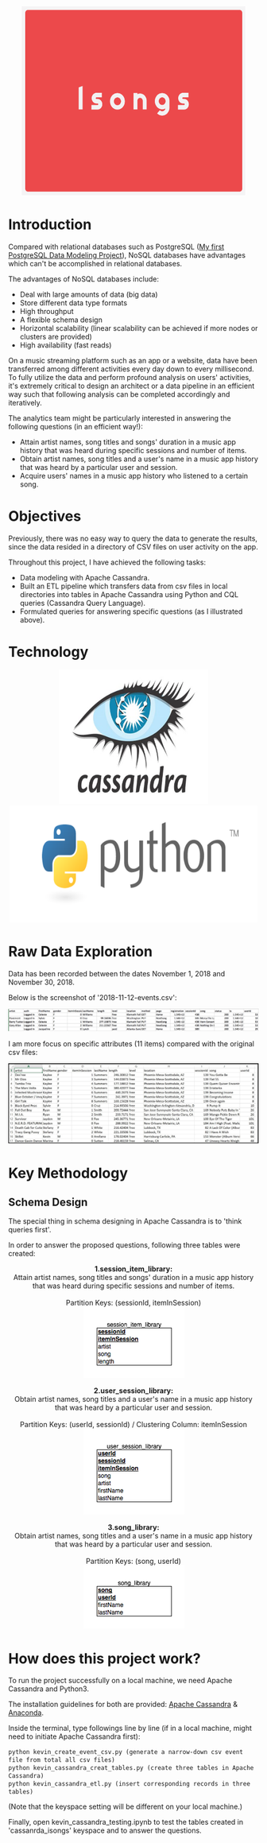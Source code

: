 <p align="middle">
  <img width="450" height="380" src="https://github.com/tsenhungwu/Data-Engineer-Project/blob/master/Isongs/Images/Isongs.png" />
  
# Introduction
Compared with relational databases such as PostgreSQL ([My first PostgreSQL Data Modeling Project](https://github.com/tsenhungwu/Data-Engineer-Project/tree/master/Isongs)), NoSQL databases have advantages which can't be accomplished in relational databases.

The advantages of NoSQL databases include:
  - Deal with large amounts of data (big data)
  - Store different data type formats
  - High throughput
  - A flexible schema design
  - Horizontal scalability (linear scalability can be achieved if more nodes or clusters are provided)
  - High availability (fast reads)

    
On a music streaming platform such as an app or a website, data have been transferred among different activities every day down to every millisecond.
To fully utilize the data and perform profound analysis on users' activities, it's extremely critical to design an architect or a data pipeline in an efficient way such that following analysis can be completed accordingly and iteratively.

The analytics team might be particularly interested in answering the following questions (in an efficient way!): 
  - Attain artist names, song titles and songs' duration in a music app history that was heard during specific sessions and number of items.
  - Obtain artist names, song titles and a user's name in a music app history that was heard by a particular user and session.
  - Acquire users' names in a music app history who listened to a certain song.

# Objectives
Previously, there was no easy way to query the data to generate the results, since the data resided in a directory of CSV files on user activity on the app.

Throughout this project, I have achieved the following tasks:

- Data modeling with Apache Cassandra.
- Built an ETL pipeline which transfers data from csv files in local directories into tables in Apache Cassandra using Python and CQL queries (Cassandra Query Language).
- Formulated queries for answering specific questions (as I illustrated above).


# Technology
<p align="middle">
  <img height="270" width="300" src="https://github.com/tsenhungwu/Data-Engineer-Project/blob/master/Isongs_Apache_Cassandra/Images/Apache_Cassandra.jpg" />
  <img height="235" width="500" src="https://github.com/tsenhungwu/Data-Engineer-Project/blob/master/Isongs/Images/Python.png" />
</p>


# Raw Data Exploration
Data has been recorded between the dates November 1, 2018 and November 30, 2018.

Below is the screenshot of '2018-11-12-events.csv':

<img src="https://github.com/tsenhungwu/Data-Engineer-Project/blob/master/Isongs_Apache_Cassandra/Images/2018.11.12_event.png"/> 

I am more focus on specific attributes (11 items) compared with the original csv files:

<img src="https://github.com/tsenhungwu/Data-Engineer-Project/blob/master/Isongs_Apache_Cassandra/Images/image_event_datafile_new.jpg"/> 


# Key Methodology

## Schema Design
The special thing in schema designing in Apache Cassandra is to 'think queries first'.

In order to answer the proposed questions, following three tables were created: 

<p align="center">
  <b>1.session_item_library:</b>
  <br>Attain artist names, song titles and songs' duration in a music app history that was heard during specific sessions and number of items.<br>
  <br>Partition Keys: (sessionId, itemInSession) <br>
  <img src="https://github.com/tsenhungwu/Data-Engineer-Project/blob/master/Isongs_Apache_Cassandra/Images/session_item_library.png" />
</p>


<p align="center">
  <b>2.user_session_library:</b>
  <br>Obtain artist names, song titles and a user's name in a music app history that was heard by a particular user and session.<br>
  <br>Partition Keys: (userId, sessionId) / Clustering Column: itemInSession <br>
  <img src="https://github.com/tsenhungwu/Data-Engineer-Project/blob/master/Isongs_Apache_Cassandra/Images/user_session_library.png" />
</p>


<p align="center">
  <b>3.song_library:</b>
  <br>Obtain artist names, song titles and a user's name in a music app history that was heard by a particular user and session.<br>
  <br>Partition Keys: (song, userId) <br>
  <img src="https://github.com/tsenhungwu/Data-Engineer-Project/blob/master/Isongs_Apache_Cassandra/Images/song_library.png" />
</p>



# How does this project work?
To run the project successfully on a local machine, we need Apache Cassandra and Python3. 

The installation guidelines for both are provided: [Apache Cassandra](http://cassandra.apache.org/doc/latest/getting_started/installing.html) &  [Anaconda](https://www.datacamp.com/community/tutorials/installing-anaconda-mac-os-x).


Inside the terminal, type followings line by line (if in a local machine, might need to initiate Apache Cassandra first):
```
python kevin_create_event_csv.py (generate a narrow-down csv event file from total all csv files)
python kevin_cassandra_creat_tables.py (create three tables in Apache Cassandra)
python kevin_cassandra_etl.py (insert corresponding records in three tables)
```
(Note that the keyspace setting will be different on your local machine.)

Finally, open kevin_cassandra_testing.ipynb to test the tables created in 'cassanrda_isongs' keyspace and to answer the questions.

